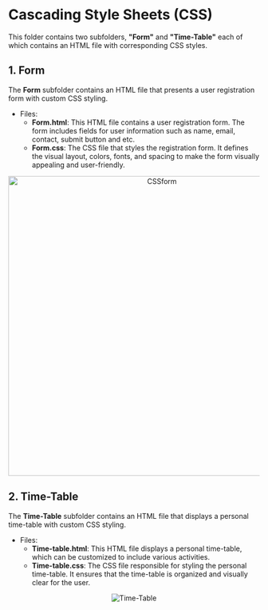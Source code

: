 # Cascading Style Sheets (CSS)

This folder contains two subfolders, **"Form"** and **"Time-Table"** each of which contains an HTML file with corresponding CSS styles.

## 1. Form
The **Form** subfolder contains an HTML file that presents a user registration form with custom CSS styling.

* Files: 
     - **Form.html**: This HTML file contains a user registration form. The form includes fields for user information such as name, email, contact, submit button and etc. 
     - **Form.css**: The CSS file that styles the registration form. It defines the visual layout, colors, fonts, and spacing to make the form visually appealing and user-friendly.

<p align="center">
<img width="600" alt="CSSform" src="https://github.com/niveditakaur/Triweb-Learning/assets/120108968/5f41dc6f-d2b2-443c-a2d8-5d273b6ac716">
</p>

## 2. Time-Table
The **Time-Table** subfolder contains an HTML file that displays a personal time-table with custom CSS styling.

* Files: 
     - **Time-table.html**: This HTML file displays a personal time-table, which can be customized to include various activities. 
     - **Time-table.css**: The CSS file responsible for styling the personal time-table. It ensures that the time-table is organized and visually clear for the user.

<p align="center">
<img alt="Time-Table" src="https://github.com/niveditakaur/Triweb-Learning/assets/120108968/425efa78-7271-459d-b2c4-9a072fa5b4b3">
</p>